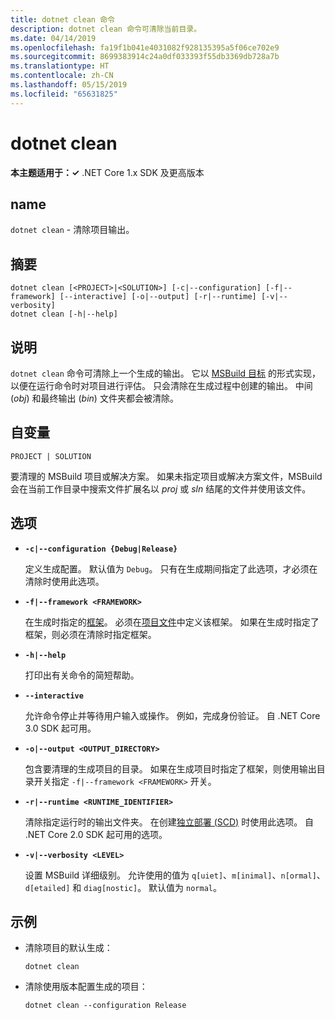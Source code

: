 ```yaml
---
title: dotnet clean 命令
description: dotnet clean 命令可清除当前目录。
ms.date: 04/14/2019
ms.openlocfilehash: fa19f1b041e4031082f928135395a5f06ce702e9
ms.sourcegitcommit: 8699383914c24a0df033393f55db3369db728a7b
ms.translationtype: HT
ms.contentlocale: zh-CN
ms.lasthandoff: 05/15/2019
ms.locfileid: "65631825"
---
```

# <a name="dotnet-clean"></a>dotnet clean

**本主题适用于：✓** .NET Core 1.x SDK 及更高版本

<!-- todo: uncomment when all CLI commands are reviewed
[!INCLUDE [topic-appliesto-net-core-all](../../../includes/topic-appliesto-net-core-all.md)]
-->

## <a name="name"></a>name

`dotnet clean` - 清除项目输出。

## <a name="synopsis"></a>摘要

```
dotnet clean [<PROJECT>|<SOLUTION>] [-c|--configuration] [-f|--framework] [--interactive] [-o|--output] [-r|--runtime] [-v|--verbosity]
dotnet clean [-h|--help]
```

## <a name="description"></a>说明

`dotnet clean` 命令可清除上一个生成的输出。 它以 [MSBuild 目标](/visualstudio/msbuild/msbuild-targets) 的形式实现，以便在运行命令时对项目进行评估。 只会清除在生成过程中创建的输出。 中间 (*obj*) 和最终输出 (*bin*) 文件夹都会被清除。

## <a name="arguments"></a>自变量

`PROJECT | SOLUTION`

要清理的 MSBuild 项目或解决方案。 如果未指定项目或解决方案文件，MSBuild 会在当前工作目录中搜索文件扩展名以 *proj* 或 *sln* 结尾的文件并使用该文件。

## <a name="options"></a>选项

* **`-c|--configuration {Debug|Release}`**

  定义生成配置。 默认值为 `Debug`。 只有在生成期间指定了此选项，才必须在清除时使用此选项。

* **`-f|--framework <FRAMEWORK>`**

  在生成时指定的[框架](../../standard/frameworks.md)。 必须在[项目文件](csproj.md)中定义该框架。 如果在生成时指定了框架，则必须在清除时指定框架。

* **`-h|--help`**

  打印出有关命令的简短帮助。

* **`--interactive`**

  允许命令停止并等待用户输入或操作。 例如，完成身份验证。 自 .NET Core 3.0 SDK 起可用。

* **`-o|--output <OUTPUT_DIRECTORY>`**

  包含要清理的生成项目的目录。 如果在生成项目时指定了框架，则使用输出目录开关指定 `-f|--framework <FRAMEWORK>` 开关。

* **`-r|--runtime <RUNTIME_IDENTIFIER>`**

  清除指定运行时的输出文件夹。 在创建[独立部署 (SCD)](../deploying/index.md#self-contained-deployments-scd) 时使用此选项。 自 .NET Core 2.0 SDK 起可用的选项。

* **`-v|--verbosity <LEVEL>`**

  设置 MSBuild 详细级别。 允许使用的值为 `q[uiet]`、`m[inimal]`、`n[ormal]`、`d[etailed]` 和 `diag[nostic]`。 默认值为 `normal`。

## <a name="examples"></a>示例

* 清除项目的默认生成：

  ```console
  dotnet clean
  ```

* 清除使用版本配置生成的项目：

  ```console
  dotnet clean --configuration Release
  ```
